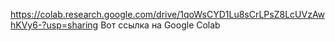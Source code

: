 https://colab.research.google.com/drive/1qoWsCYD1Lu8sCrLPsZ8LcUVzAwhKVy6-?usp=sharing
Вот ссылка на Google Colab
